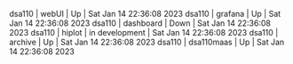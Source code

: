 dsa110 | webUI | Up | Sat Jan 14 22:36:08 2023
dsa110 | grafana | Up | Sat Jan 14 22:36:08 2023
dsa110 | dashboard | Down | Sat Jan 14 22:36:08 2023
dsa110 | hiplot | in development | Sat Jan 14 22:36:08 2023
dsa110 | archive | Up | Sat Jan 14 22:36:08 2023
dsa110 | dsa110maas | Up | Sat Jan 14 22:36:08 2023
